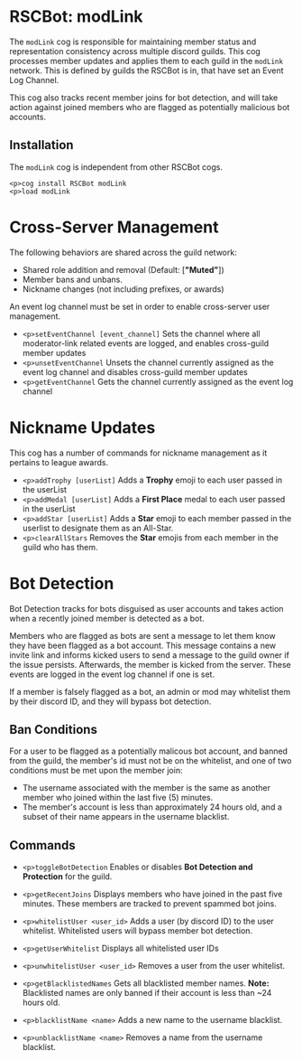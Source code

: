 # RSCBot: modLink

The `modLink` cog is responsible for maintaining member status and representation consistency across multiple discord guilds. This cog processes member updates and applies them to each guild in the `modLink` network. This is defined by guilds the RSCBot is in, that have set an Event Log Channel.

This cog also tracks recent member joins for bot detection, and will take action against joined members who are flagged as potentially malicious bot accounts.

## Installation

The `modLink` cog is independent from other RSCBot cogs.

```
<p>cog install RSCBot modLink
<p>load modLink
```

# Cross-Server Management

The following behaviors are shared across the guild network:

- Shared role addition and removal (Default: [**"Muted"**])
- Member bans and unbans.
- Nickname changes (not including prefixes, or awards)

An event log channel must be set in order to enable cross-server user management.

- `<p>setEventChannel [event_channel]`
  Sets the channel where all moderator-link related events are logged, and enables cross-guild member updates
- `<p>unsetEventChannel`
  Unsets the channel currently assigned as the event log channel and disables cross-guild member updates
- `<p>getEventChannel`
  Gets the channel currently assigned as the event log channel

# Nickname Updates

This cog has a number of commands for nickname management as it pertains to league awards.

- `<p>addTrophy [userList]`
  Adds a **Trophy** emoji to each user passed in the userList
- `<p>addMedal [userList]`
  Adds a **First Place** medal to each user passed in the userList
- `<p>addStar [userList]`
  Adds a **Star** emoji to each member passed in the userlist to designate them as an All-Star.
- `<p>clearAllStars`
  Removes the **Star** emojis from each member in the guild who has them.

# Bot Detection

Bot Detection tracks for bots disguised as user accounts and takes action when a recently joined member is detected as a bot.

Members who are flagged as bots are sent a message to let them know they have been flagged as a bot account. This message contains a new invite link and informs kicked users to send a message to the guild owner if the issue persists. Afterwards, the member is kicked from the server. These events are logged in the event log channel if one is set.

If a member is falsely flagged as a bot, an admin or mod may whitelist them by their discord ID, and they will bypass bot detection.

## Ban Conditions

For a user to be flagged as a potentially malicous bot account, and banned from the guild, the member's id must not be on the whitelist, and one of two conditions must be met upon the member join:

- The username associated with the member is the same as another member who joined within the last five (5) minutes.
- The member's account is less than approximately 24 hours old, and a subset of their name appears in the username blacklist.

## Commands

- `<p>toggleBotDetection`
  Enables or disables **Bot Detection and Protection** for the guild.

- `<p>getRecentJoins`
  Displays members who have joined in the past five minutes. These members are tracked to prevent spammed bot joins.
- `<p>whitelistUser <user_id>`
  Adds a user (by discord ID) to the user whitelist. Whitelisted users will bypass member bot detection.
- `<p>getUserWhitelist`
  Displays all whitelisted user IDs
- `<p>unwhitelistUser <user_id>`
  Removes a user from the user whitelist.
- `<p>getBlacklistedNames`
  Gets all blacklisted member names. **Note:** Blacklisted names are only banned if their account is less than ~24 hours old.
- `<p>blacklistName <name>`
  Adds a new name to the username blacklist.
- `<p>unblacklistName <name>`
  Removes a name from the username blacklist.
